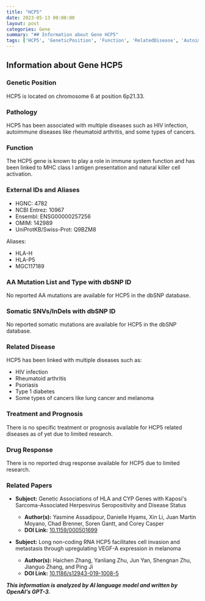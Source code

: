 ```yaml
---
title: "HCP5"
date: 2023-05-13 00:00:00
layout: post
categories: Gene
summary: "## Information about Gene HCP5"
tags: ['HCP5', 'GeneticPosition', 'Function', 'RelatedDisease', 'AutoimmuneDiseases', 'Cancer', 'ImmuneSystem', 'Research']
---
```


## Information about Gene HCP5

### Genetic Position
HCP5 is located on chromosome 6 at position 6p21.33.

### Pathology
HCP5 has been associated with multiple diseases such as HIV infection, autoimmune diseases like rheumatoid arthritis, and some types of cancers.

### Function
The HCP5 gene is known to play a role in immune system function and has been linked to MHC class I antigen presentation and natural killer cell activation.

### External IDs and Aliases
- HGNC: 4782
- NCBI Entrez: 10967
- Ensembl: ENSG00000257256
- OMIM: 142989
- UniProtKB/Swiss-Prot: Q9BZM8

Aliases:
- HLA-H
- HLA-P5
- MGC117189

### AA Mutation List and Type with dbSNP ID
No reported AA mutations are available for HCP5 in the dbSNP database.

### Somatic SNVs/InDels with dbSNP ID
No reported somatic mutations are available for HCP5 in the dbSNP database.

### Related Disease
HCP5 has been linked with multiple diseases such as:
- HIV infection
- Rheumatoid arthritis
- Psoriasis
- Type 1 diabetes
- Some types of cancers like lung cancer and melanoma

### Treatment and Prognosis
There is no specific treatment or prognosis available for HCP5 related diseases as of yet due to limited research.

### Drug Response
There is no reported drug response available for HCP5 due to limited research.

### Related Papers

- **Subject:** Genetic Associations of HLA and CYP Genes with Kaposi's Sarcoma-Associated Herpesvirus Seropositivity and Disease Status
   - **Author(s):** Yasmine Assadipour, Danielle Hyams, Xin Li, Juan Martin Moyano, Chad Brenner, Soren Gantt, and Corey Casper
   - **DOI Link:** [10.1159/000501699](https://doi.org/10.1159/000501699)
   
- **Subject:** Long non-coding RNA HCP5 facilitates cell invasion and metastasis through upregulating VEGF-A expression in melanoma
   - **Author(s):** Haichen Zhang, Yanliang Zhu, Jun Yan, Shengnan Zhu, Jianguo Zhang, and Ping Ji
   - **DOI Link:** [10.1186/s12943-019-1008-5](https://doi.org/10.1186/s12943-019-1008-5)

**_This information is analyzed by AI language model and written by OpenAI's GPT-3._**